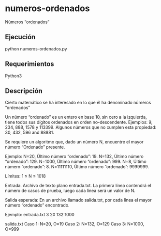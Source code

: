 # numeros-ordenados
Números “ordenados” 

## Ejecución 
python numeros-ordenados.py

## Requerimientos
Python3

## Descripción
Cierto matemático se ha interesado en lo que él ha denominado números “ordenados”

Un número “ordenado” es un entero en base 10, sin cero a la izquierda, tiene todos sus dígitos ordenados en orden no-descendente. Ejemplos: 9, 234, 888, 1578  y 113399. Algunos números que no cumplen esta propiedad: 30, 432, 596 and 88881.

Se requiere un algoritmo que, dado un número N, encuentre el mayor número “Ordenado” presente.

Ejemplo: 
N=20, Último número “ordenado”: 19.
N=132, Último número “ordenado”: 129.
N=1000, Último número “ordenado”: 999.
N=8, Último número “ordenado”: 8.
N=11111110, Último número “ordenado”: 9999999.

Límites:
1 ≤ N ≤ 1018

Entrada.
Archivo de texto plano entrada.txt. La primera línea contendrá el número de casos de prueba, luego cada línea será un valor de N.

Salida esperada:
En un archivo llamado salida.txt, por cada línea el mayor número “ordenado” encontrado.

Ejemplo: 
entrada.txt
3
20
132
1000

salida.txt
Caso 1: N=20, O=19
Caso 2: N=132, O=129
Caso 3: N=1000, O=999



